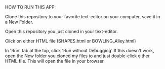 HOW TO RUN THIS APP:

Clone this repository to your favorite text-editor on your computer, save it in a New Folder. 

Open this repository you just cloned in your text-editor.

Click on either HTML file (SHAPES.html or BOWLING_Alley.html)

In 'Run' tab at the top, click 'Run without Debugging'
If this doesn't work, open the New folder you cloned my files to and just double-click either
HTML file.  This will open the file in your browser
